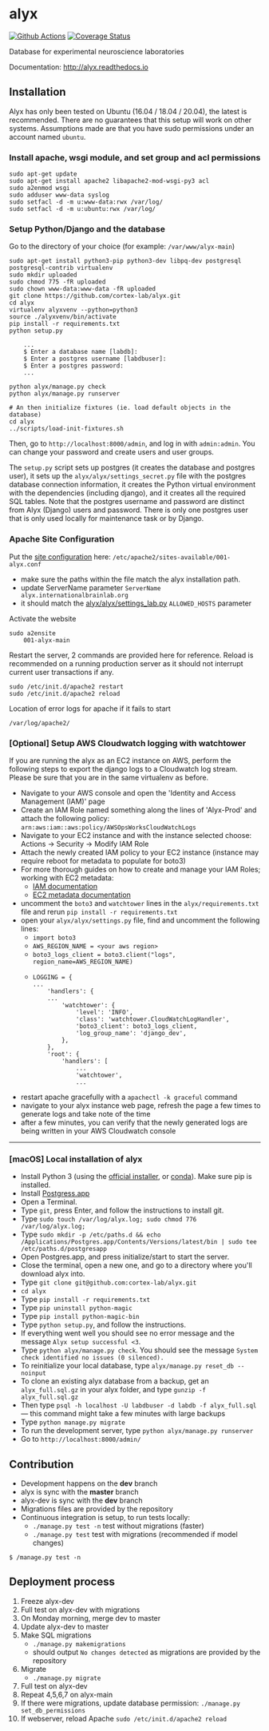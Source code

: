 # alyx

[![Github Actions](https://github.com/cortex-lab/alyx/actions/workflows/main.yml/badge.svg)](https://github.com/cortex-lab/alyx/actions/)
[![Coverage Status](https://coveralls.io/repos/github/cortex-lab/alyx/badge.svg?branch=github_action)](https://coveralls.io/github/cortex-lab/alyx?branch=master)

Database for experimental neuroscience laboratories

Documentation: http://alyx.readthedocs.io


## Installation
Alyx has only been tested on Ubuntu (16.04 / 18.04 / 20.04), the latest is recommended. There are no guarantees that 
this setup will work on other systems. Assumptions made are that you have sudo permissions under an account named
`ubuntu`.

### Install apache, wsgi module, and set group and acl permissions
    sudo apt-get update    
    sudo apt-get install apache2 libapache2-mod-wsgi-py3 acl
    sudo a2enmod wsgi
    sudo adduser www-data syslog
    sudo setfacl -d -m u:www-data:rwx /var/log/
    sudo setfacl -d -m u:ubuntu:rwx /var/log/

### Setup Python/Django and the database
Go to the directory of your choice (for example: `/var/www/alyx-main`)
```
sudo apt-get install python3-pip python3-dev libpq-dev postgresql postgresql-contrib virtualenv
sudo mkdir uploaded
sudo chmod 775 -fR uploaded
sudo chown www-data:www-data -fR uploaded
git clone https://github.com/cortex-lab/alyx.git
cd alyx
virtualenv alyxvenv --python=python3
source ./alyxvenv/bin/activate
pip install -r requirements.txt
python setup.py

    ...
    $ Enter a database name [labdb]:
    $ Enter a postgres username [labdbuser]:
    $ Enter a postgres password:
    ...

python alyx/manage.py check
python alyx/manage.py runserver

# An then initialize fixtures (ie. load default objects in the database)
cd alyx
../scripts/load-init-fixtures.sh
```

Then, go to `http://localhost:8000/admin`, and log in with `admin:admin`. You can change your password and create users and user groups.

The `setup.py` script sets up postgres (it creates the database and postgres user), it sets up the `alyx/alyx/settings_secret.py` file with the postgres database connection information, it creates the Python virtual environment with the dependencies (including django), and it creates all the required SQL tables.
Note that the postgres username and password are distinct from Alyx (Django) users and password. There is only one postgres user that is only used locally for maintenance task or by Django.

### Apache Site Configuration
Put the [site configuration](docs/_static/001-alyx.conf) here: `/etc/apache2/sites-available/001-alyx.conf`
-   make sure the paths within the file match the alyx installation path.
-   update ServerName parameter `ServerName  alyx.internationalbrainlab.org`
-   it should match the [alyx/alyx/settings_lab.py](alyx/alyx/settings_lab.py) `ALLOWED_HOSTS` parameter


Activate the website

    sudo a2ensite
        001-alyx-main

Restart the server, 2 commands are provided here for reference. Reload is recommended on a running production server as 
it should not interrupt current user transactions if any.


    sudo /etc/init.d/apache2 restart
    sudo /etc/init.d/apache2 reload


Location of error logs for apache if it fails to start

    /var/log/apache2/

### [Optional] Setup AWS Cloudwatch logging with watchtower

If you are running the alyx as an EC2 instance on AWS, perform the following steps to export the django logs to a 
Cloudwatch log stream. Please be sure that you are in the same virtualenv as before.

- Navigate to your AWS console and open the 'Identity and Access Management (IAM)' page
- Create an IAM Role named something along the lines of 'Alyx-Prod' and attach the following policy:
`arn:aws:iam::aws:policy/AWSOpsWorksCloudWatchLogs`
- Navigate to your EC2 instance and with the instance selected choose: Actions -> Security -> Modify IAM Role
- Attach the newly created IAM policy to your EC2 instance (instance may require reboot for metadata to populate for 
boto3)
- For more thorough guides on how to create and manage your IAM Roles; working with EC2 metadata:
  - [IAM documentation](https://docs.aws.amazon.com/IAM/latest/UserGuide/access_policies_managed-vs-inline.html) 
  - [EC2 metadata documentation](https://docs.aws.amazon.com/AWSEC2/latest/UserGuide/ec2-instance-metadata.html)
- uncomment the `boto3` and `watchtower` lines in the `alyx/requirements.txt` file and rerun 
`pip install -r requirements.txt`
- open your `alyx/alyx/settings.py` file, find and uncomment the following lines: 
  - `import boto3`
  - `AWS_REGION_NAME = <your aws region>`
  - `boto3_logs_client = boto3.client("logs", region_name=AWS_REGION_NAME)`
  - ```
    LOGGING = {
    ...
        'handlers': {
        ...
            'watchtower': {
                'level': 'INFO',
                'class': 'watchtower.CloudWatchLogHandler',
                'boto3_client': boto3_logs_client,
                'log_group_name': 'django_dev',
            },
        },
        'root': {
            'handlers': [
                ...
                'watchtower',
                ...
    ```
- restart apache gracefully with a `apachectl -k graceful` command
- navigate to your alyx instance web page, refresh the page a few times to generate logs and take note of the time
- after a few minutes, you can verify that the newly generated logs are being written in your AWS Cloudwatch console  

---

### [macOS] Local installation of alyx

* Install Python 3 (using the [official installer](https://www.python.org/downloads/mac-osx/), or [conda](https://docs.conda.io/projects/conda/en/latest/user-guide/install/macos.html)). Make sure pip is installed.
* Install [Postgress.app](https://postgresapp.com/downloads.html)
* Open a Terminal.
* Type `git`, press Enter, and follow the instructions to install git.
* Type `sudo touch /var/log/alyx.log; sudo chmod 776 /var/log/alyx.log;`
* Type `sudo mkdir -p /etc/paths.d && echo /Applications/Postgres.app/Contents/Versions/latest/bin | sudo tee /etc/paths.d/postgresapp`
* Open Postgres.app, and press initialize/start to start the server.
* Close the terminal, open a new one, and go to a directory where you'll download alyx into.
* Type `git clone git@github.com:cortex-lab/alyx.git`
* `cd alyx`
* Type `pip install -r requirements.txt`
* Type `pip uninstall python-magic`
* Type `pip install python-magic-bin`
* Type `python setup.py`, and follow the instructions.
* If everything went well you should see no error message and the message `Alyx setup successful <3`.
* Type `python alyx/manage.py check`. You should see the message `System check identified no issues (0 silenced).`
* To reinitialize your local database, type `alyx/manage.py reset_db --noinput`
* To clone an existing alyx database from a backup, get an `alyx_full.sql.gz` in your alyx folder, and type `gunzip -f alyx_full.sql.gz`
* Then type `psql -h localhost -U labdbuser -d labdb -f alyx_full.sql` — this command might take a few minutes with large backups
* Type `python manage.py migrate`
* To run the development server, type `python alyx/manage.py runserver`
* Go to `http://localhost:8000/admin/`


## Contribution

* Development happens on the **dev** branch
* alyx is sync with the **master** branch
* alyx-dev is sync with the **dev** branch
* Migrations files are provided by the repository
* Continuous integration is setup, to run tests locally:
    -   `./manage.py test -n` test without migrations (faster)
    -   `./manage.py test` test with migrations (recommended if model changes)

```
$ /manage.py test -n
```


## Deployment process

1. Freeze alyx-dev
2. Full test on alyx-dev with migrations
3. On Monday morning, merge dev to master
4. Update alyx-dev to master
5. Make SQL migrations
    -   `./manage.py makemigrations`
    -   should output `No changes detected` as migrations are provided by the repository
6. Migrate
    -   `./manage.py migrate`
7. Full test on alyx-dev
8. Repeat 4,5,6,7 on alyx-main
9. If there were migrations, update database permission: `./manage.py set_db_permissions`
10. If webserver, reload Apache `sudo /etc/init.d/apache2 reload`
